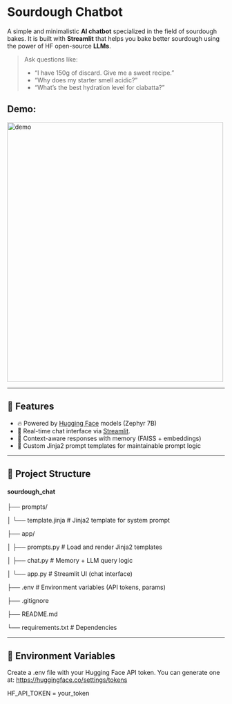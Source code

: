 # Sourdough Chatbot

A simple and minimalistic **AI chatbot** specialized in the field of sourdough bakes. It is built with **Streamlit** that helps you bake better sourdough using the power of HF open-source **LLMs**.

> Ask questions like:
> - “I have 150g of discard. Give me a sweet recipe.”
> - “Why does my starter smell acidic?”
> - “What’s the best hydration level for ciabatta?”

## Demo:
<img src="https://github.com/user-attachments/assets/b6a0c8b0-e8f2-447a-8f14-dcca037cf285" alt="demo" width="500" height="600">

---

## 🚀 Features

- 🔥 Powered by [Hugging Face](https://huggingface.co/) models (Zephyr 7B)
- 💬 Real-time chat interface via [Streamlit](https://streamlit.io/).
- 🤖 Context-aware responses with memory (FAISS + embeddings)
- 🌿 Custom Jinja2 prompt templates for maintainable prompt logic

---

## 📁 Project Structure

#### sourdough_chat


├── prompts/

│   └── template.jinja       # Jinja2 template for system prompt

├── app/

│   ├── prompts.py           # Load and render Jinja2 templates

│   ├── chat.py              # Memory + LLM query logic

│   └── app.py               # Streamlit UI (chat interface)

├── .env                     # Environment variables (API tokens, params)

├── .gitignore

├── README.md

└── requirements.txt         # Dependencies
                    

---

## 🔐 Environment Variables

Create a .env file with your Hugging Face API token. You can generate one at: https://huggingface.co/settings/tokens

HF_API_TOKEN = your_token

